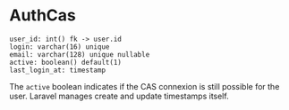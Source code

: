 # AuthCas
```
user_id: int() fk -> user.id
login: varchar(16) unique
email: varchar(128) unique nullable
active: boolean() default(1)
last_login_at: timestamp
```

The `active` boolean indicates if the CAS connexion is still possible for the user.
Laravel manages create and update timestamps itself.
